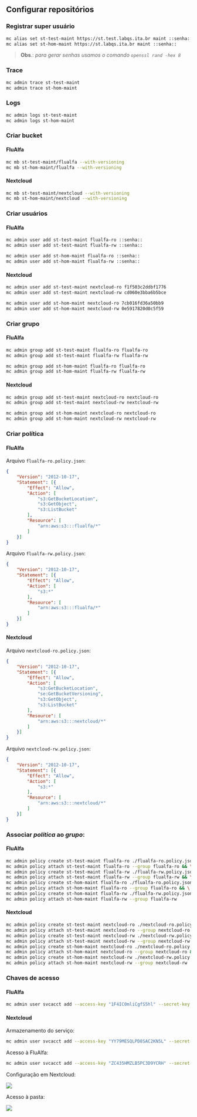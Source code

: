 ## Configurar repositórios

### Registrar super usuário 

```sh
mc alias set st-test-maint https://st.test.labqs.ita.br maint ::senha::
mc alias set st-hom-maint https://st.labqs.ita.br maint ::senha::
```

> **Obs**.: _para gerar senhas usamos o comando `openssl rand -hex 8`_

### Trace

```sh
mc admin trace st-test-maint
mc admin trace st-hom-maint
```

### Logs

```sh
mc admin logs st-test-maint
mc admin logs st-hom-maint
```

### Criar bucket

#### FluAlfa

```sh
mc mb st-test-maint/flualfa --with-versioning
mc mb st-hom-maint/flualfa --with-versioning
```

#### Nextcloud

```sh
mc mb st-test-maint/nextcloud --with-versioning
mc mb st-hom-maint/nextcloud --with-versioning
```

### Criar usuários

#### FluAlfa

```sh
mc admin user add st-test-maint flualfa-ro ::senha::
mc admin user add st-test-maint flualfa-rw ::senha::

mc admin user add st-hom-maint flualfa-ro ::senha::
mc admin user add st-hom-maint flualfa-rw ::senha::
```

#### Nextcloud

```sh
mc admin user add st-test-maint nextcloud-ro f1f503c2ddbf1776
mc admin user add st-test-maint nextcloud-rw cd060e3bba6b5bce

mc admin user add st-hom-maint nextcloud-ro 7cb016fd36a50bb9
mc admin user add st-hom-maint nextcloud-rw 0e5917820d0c5f59
```


### Criar grupo

#### FluAlfa

```sh
mc admin group add st-test-maint flualfa-ro flualfa-ro
mc admin group add st-test-maint flualfa-rw flualfa-rw

mc admin group add st-hom-maint flualfa-ro flualfa-ro
mc admin group add st-hom-maint flualfa-rw flualfa-rw
```


#### Nextcloud

```sh
mc admin group add st-test-maint nextcloud-ro nextcloud-ro
mc admin group add st-test-maint nextcloud-rw nextcloud-rw

mc admin group add st-hom-maint nextcloud-ro nextcloud-ro
mc admin group add st-hom-maint nextcloud-rw nextcloud-rw
```

### Criar política

#### FluAlfa

Arquivo `flualfa-ro.policy.json`:

```json
{
    "Version": "2012-10-17",
    "Statement": [{
        "Effect": "Allow",
        "Action": [
            "s3:GetBucketLocation",
            "s3:GetObject",
            "s3:ListBucket"
        ],
        "Resource": [
            "arn:aws:s3:::flualfa/*"
        ]
    }]
}
```

Arquivo `flualfa-rw.policy.json`:

```json
{
    "Version": "2012-10-17",
    "Statement": [{
        "Effect": "Allow",
        "Action": [
            "s3:*"
        ],
        "Resource": [
            "arn:aws:s3:::flualfa/*"
        ]
    }]
}
```


#### Nextcloud

Arquivo `nextcloud-ro.policy.json`:

```json
{
    "Version": "2012-10-17",
    "Statement": [{
        "Effect": "Allow",
        "Action": [
            "s3:GetBucketLocation",
            "se:GetBucketVersioning",
            "s3:GetObject",
            "s3:ListBucket"
        ],
        "Resource": [
            "arn:aws:s3:::nextcloud/*"
        ]
    }]
}
```

Arquivo `nextcloud-rw.policy.json`:

```json
{
    "Version": "2012-10-17",
    "Statement": [{
        "Effect": "Allow",
        "Action": [
            "s3:*"
        ],
        "Resource": [
            "arn:aws:s3:::nextcloud/*"
        ]
    }]
}
```

### Associar _política_ ao _grupo_:

#### FluAlfa

```sh
mc admin policy create st-test-maint flualfa-ro ./flualfa-ro.policy.json && \
mc admin policy attach st-test-maint flualfa-ro --group flualfa-ro && \
mc admin policy create st-test-maint flualfa-rw ./flualfa-rw.policy.json && \
mc admin policy attach st-test-maint flualfa-rw --group flualfa-rw && \
mc admin policy create st-hom-maint flualfa-ro ./flualfa-ro.policy.json && \
mc admin policy attach st-hom-maint flualfa-ro --group flualfa-ro && \
mc admin policy create st-hom-maint flualfa-rw ./flualfa-rw.policy.json && \
mc admin policy attach st-hom-maint flualfa-rw --group flualfa-rw
```

#### Nextcloud

```sh
mc admin policy create st-test-maint nextcloud-ro ./nextcloud-ro.policy.json && \
mc admin policy attach st-test-maint nextcloud-ro --group nextcloud-ro && \
mc admin policy create st-test-maint nextcloud-rw ./nextcloud-rw.policy.json && \
mc admin policy attach st-test-maint nextcloud-rw --group nextcloud-rw && \
mc admin policy create st-hom-maint nextcloud-ro ./nextcloud-ro.policy.json && \
mc admin policy attach st-hom-maint nextcloud-ro --group nextcloud-ro && \
mc admin policy create st-hom-maint nextcloud-rw ./nextcloud-rw.policy.json && \
mc admin policy attach st-hom-maint nextcloud-rw --group nextcloud-rw
```

### Chaves de acesso

#### FluAlfa

```sh
mc admin user svcacct add --access-key "1F4IC0mliCgfS5hl" --secret-key "uV2b4Ixqo3xo9aBptzIDlLviO2CTFtLI" st-test-maint flualfa-rw
```

#### Nextcloud

Armazenamento do serviço:

```sh
mc admin user svcacct add --access-key "YY79MESQLPD8SAC2KN5L" --secret-key "96bo7gRjpTdyy5IR34CrE1uFMQPUfGEqBk8nXAUr" st-test-maint nextcloud-rw
```

Acesso à FluAlfa:

```sh
mc admin user svcacct add --access-key "ZC435HMZLB5PC3D9YCRH" --secret-key "m0qaRR4KD1Z+7pLwiWCv2x3l7xfqLpK3qpvb6j+K" st-test-maint flualfa-ro
```

Configuração em Nextcloud:

![](../../images/flualfa-nextcloud-st.png)

Acesso à pasta:

![](../../images/flualfa-nextcloud-share.png)